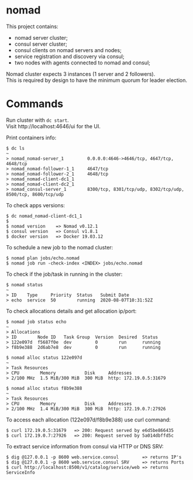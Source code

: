 # nomad

This project contains:
- nomad server cluster;
- consul server cluster;
- consul clients on nomad servers and nodes;
- service registration and discovery via consul;
- two nodes with agents connected to nomad and consul;

Nomad cluster expects 3 instances (1 server and 2 followers).<br/>
This is required by design to have the minimum quorum for leader election.

# Commands

Run cluster with `dc start`.<br/>
Visit http://localhost:4646/ui for the UI.

Print containers info:
```
$ dc ls
~
> nomad_nomad-server_1         0.0.0.0:4646->4646/tcp, 4647/tcp, 4648/tcp
> nomad_nomad-follower-1_1     4647/tcp
> nomad_nomad-follower-2_1     4648/tcp
> nomad_nomad-client-dc1_1
> nomad_nomad-client-dc2_1
> nomad_consul-server_1        8300/tcp, 8301/tcp/udp, 8302/tcp/udp, 8500/tcp, 8600/tcp/udp
```

To check apps versions:
```
$ dc nomad_nomad-client-dc1_1
$
$ nomad version    => Nomad v0.12.1
$ consul version   => Consul v1.8.1
$ docker version   => Docker 19.03.12
```

To schedule a new job to the nomad cluster:
```
$ nomad plan jobs/echo.nomad
$ nomad job run -check-index <INDEX> jobs/echo.nomad
```

To check if the job/task in running in the cluster:
```
$ nomad status
~
> ID    Type     Priority  Status   Submit Date
> echo  service  50        running  2020-08-07T10:31:52Z
```

To check allocations details and get allocation ip/port:
```
$ nomad job status echo
~
> Allocations
> ID        Node ID   Task Group  Version  Desired  Status
> 122e097d  f5687f0e  dev         0        run      running
> f8b9e388  2d6ab7e8  dev         0        run      running
```
```
$ nomad alloc status 122e097d
~
> Task Resources
> CPU        Memory           Disk     Addresses
> 2/100 MHz  1.5 MiB/300 MiB  300 MiB  http: 172.19.0.5:31679
```
```
$ nomad alloc status f8b9e388
~
> Task Resources
> CPU        Memory           Disk     Addresses
> 2/100 MHz  1.4 MiB/300 MiB  300 MiB  http: 172.19.0.7:27926
```

To access each allocation (122e097d/f8b9e388) use curl command:
```
$ curl 172.19.0.5:31679   => 200: Request served by e6d5be866435
$ curl 172.19.0.7:27926   => 200: Request served by 5a014dbffd5c
```

To extract service information from consul via HTTP or DNS SRV:
```
$ dig @127.0.0.1 -p 8600 web.service.consul         => returns IP's
$ dig @127.0.0.1 -p 8600 web.service.consul SRV     => returns Ports
$ curl http://localhost:8500/v1/catalog/service/web => returns ServiceInfo
```
